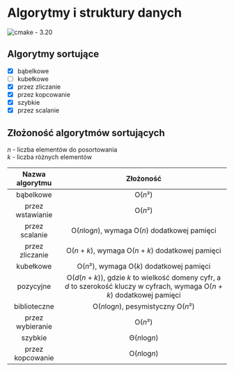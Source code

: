 # Algorytmy i struktury danych

![cmake - 3.20](https://img.shields.io/badge/cmake-3.20-success)

## Algorytmy sortujące

- [x] bąbelkowe
- [ ] kubełkowe
- [x] przez zliczanie
- [x] przez kopcowanie
- [x] szybkie
- [x] przez scalanie

## Złożoność algorytmów sortujących

*n* - liczba elementów do posortowania\
*k* - liczba różnych elementów

| Nazwa algorytmu  |                                                             Złożoność                                                             |
| :--------------: | :-------------------------------------------------------------------------------------------------------------------------------: |
|    bąbelkowe     |                                                              O(*n*²)                                                              |
| przez wstawianie |                                                              O(*n*²)                                                              |
|  przez scalanie  |                                          O(*n*log*n*), wymaga O(*n*) dodatkowej pamięci                                           |
| przez zliczanie  |                                       O(*n* + *k*), wymaga O(*n* + *k*) dodatkowej pamięci                                        |
|    kubełkowe     |                                             O(*n*²), wymaga O(*k*) dodatkowej pamięci                                             |
|    pozycyjne     | O(*d*(*n* + *k*)), gdzie *k* to wielkość domeny cyfr, a *d* to szerokość kluczy w cyfrach, wymaga O(*n* + *k*) dodatkowej pamięci |
|   biblioteczne   |                                                O(*n*log*n*), pesymistyczny O(*n*²)                                                |
| przez wybieranie |                                                              O(*n*²)                                                              |
|     szybkie      |                                                           Θ(*n*log*n*)                                                            |
| przez kopcowanie |                                                           O(*n*log*n*)                                                            |
